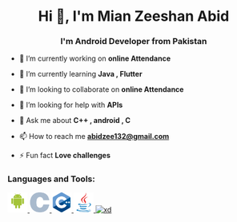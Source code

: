 <h1 align="center">Hi 👋, I'm Mian Zeeshan Abid</h1>
<h3 align="center">I'm Android Developer from Pakistan</h3>

- 🔭 I’m currently working on **online Attendance**

- 🌱 I’m currently learning **Java , Flutter**

- 👯 I’m looking to collaborate on **online Attendance**

- 🤝 I’m looking for help with **APIs**

- 💬 Ask me about **C++ , android , C**

- 📫 How to reach me **abidzee132@gmail.com**

- ⚡ Fun fact **Love challenges**


<h3 align="left">Languages and Tools:</h3>
<p align="left"> <a href="https://developer.android.com" target="_blank"> <img src="https://raw.githubusercontent.com/devicons/devicon/master/icons/android/android-original-wordmark.svg" alt="android" width="40" height="40"/> </a> <a href="https://www.cprogramming.com/" target="_blank"> <img src="https://raw.githubusercontent.com/devicons/devicon/master/icons/c/c-original.svg" alt="c" width="40" height="40"/> </a> <a href="https://www.w3schools.com/cpp/" target="_blank"> <img src="https://raw.githubusercontent.com/devicons/devicon/master/icons/cplusplus/cplusplus-original.svg" alt="cplusplus" width="40" height="40"/> </a> <a href="https://www.java.com" target="_blank"> <img src="https://raw.githubusercontent.com/devicons/devicon/master/icons/java/java-original.svg" alt="java" width="40" height="40"/> </a> <a href="https://www.adobe.com/products/xd.html" target="_blank"> <img src="https://cdn.worldvectorlogo.com/logos/adobe-xd.svg" alt="xd" width="40" height="40"/> </a> </p>
